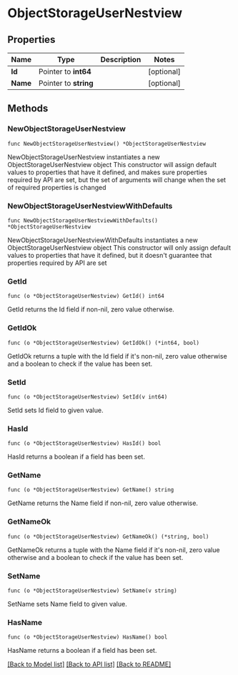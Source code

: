 # ObjectStorageUserNestview

## Properties

Name | Type | Description | Notes
------------ | ------------- | ------------- | -------------
**Id** | Pointer to **int64** |  | [optional] 
**Name** | Pointer to **string** |  | [optional] 

## Methods

### NewObjectStorageUserNestview

`func NewObjectStorageUserNestview() *ObjectStorageUserNestview`

NewObjectStorageUserNestview instantiates a new ObjectStorageUserNestview object
This constructor will assign default values to properties that have it defined,
and makes sure properties required by API are set, but the set of arguments
will change when the set of required properties is changed

### NewObjectStorageUserNestviewWithDefaults

`func NewObjectStorageUserNestviewWithDefaults() *ObjectStorageUserNestview`

NewObjectStorageUserNestviewWithDefaults instantiates a new ObjectStorageUserNestview object
This constructor will only assign default values to properties that have it defined,
but it doesn't guarantee that properties required by API are set

### GetId

`func (o *ObjectStorageUserNestview) GetId() int64`

GetId returns the Id field if non-nil, zero value otherwise.

### GetIdOk

`func (o *ObjectStorageUserNestview) GetIdOk() (*int64, bool)`

GetIdOk returns a tuple with the Id field if it's non-nil, zero value otherwise
and a boolean to check if the value has been set.

### SetId

`func (o *ObjectStorageUserNestview) SetId(v int64)`

SetId sets Id field to given value.

### HasId

`func (o *ObjectStorageUserNestview) HasId() bool`

HasId returns a boolean if a field has been set.

### GetName

`func (o *ObjectStorageUserNestview) GetName() string`

GetName returns the Name field if non-nil, zero value otherwise.

### GetNameOk

`func (o *ObjectStorageUserNestview) GetNameOk() (*string, bool)`

GetNameOk returns a tuple with the Name field if it's non-nil, zero value otherwise
and a boolean to check if the value has been set.

### SetName

`func (o *ObjectStorageUserNestview) SetName(v string)`

SetName sets Name field to given value.

### HasName

`func (o *ObjectStorageUserNestview) HasName() bool`

HasName returns a boolean if a field has been set.


[[Back to Model list]](../README.md#documentation-for-models) [[Back to API list]](../README.md#documentation-for-api-endpoints) [[Back to README]](../README.md)


